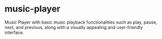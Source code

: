 # music-player
Music Player with basic music playback functionalities such as play, pause, next, and previous, along with a visually appealing and user-friendly interface.
